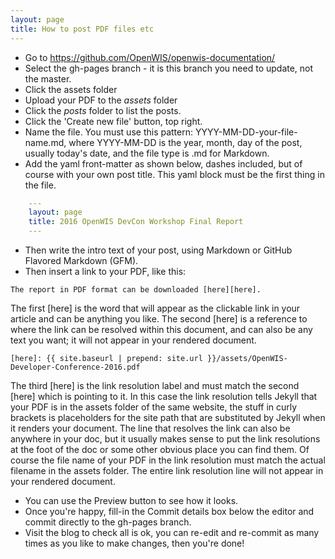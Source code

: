 ```yaml
---
layout: page
title: How to post PDF files etc
---
```


- Go to https://github.com/OpenWIS/openwis-documentation/
- Select the gh-pages branch - it is this branch you need to update, not the master.
- Click the assets folder
- Upload your PDF to the _assets_ folder
- Click the _posts_ folder to list the posts.
- Click the 'Create new file' button, top right.
- Name the file. You must use this pattern: YYYY-MM-DD-your-file-name.md, where YYYY-MM-DD is the year, month, day of the post, usually today's date, and the file type is .md for Markdown.
- Add the yaml front-matter as shown below, dashes included, but of course with your own post title. This yaml block must be the first thing in the file.

```yaml
    ---
    layout: page
    title: 2016 OpenWIS DevCon Workshop Final Report
    ---
```

- Then write the intro text of your post, using Markdown or GitHub Flavored Markdown (GFM).
- Then insert a link to your PDF, like this:

```
The report in PDF format can be downloaded [here][here].
```

The first [here] is the word that will appear as the clickable link in your article and can be anything you like.  The second [here] is a reference to where the link can be resolved within this document, and can also be any text you want; it will not appear in your rendered document.

```
[here]: {{ site.baseurl | prepend: site.url }}/assets/OpenWIS-Developer-Conference-2016.pdf
```

 The third [here] is the link resolution label and must match the second [here] which is pointing to it.  In this case the link resolution tells Jekyll that your PDF is in the assets folder of the same website, the stuff in curly brackets is placeholders for the site path that are substituted by Jekyll when it renders your document.  The line that resolves the link can also be anywhere in your doc, but it usually makes sense to put the link resolutions at the foot of the doc or some other obvious place you can find them.  Of course the file name of your PDF in the link resolution must match the actual filename in the assets folder.  The entire link resolution line will not appear in your rendered document.

- You can use the Preview button to see how it looks.
- Once you're happy, fill-in the Commit details box below the editor and commit directly to the gh-pages branch.
- Visit the blog to check all is ok, you can re-edit and re-commit as many times as you like to make changes, then you're done!
